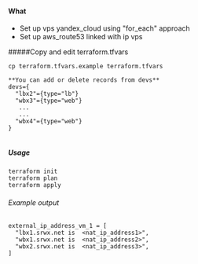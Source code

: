 #### What

* Set up vps yandex_cloud using "for_each" approach
* Set up aws_route53 linked with ip vps


#####Copy and edit terraform.tfvars
```
cp terraform.tfvars.example terraform.tfvars

**You can add or delete records from devs**
devs={
  "lbx2"={type="lb"}
  "wbx3"={type="web"}
   ...
   ...
  "wbx4"={type="web"}      
}


```


##### Usage

```
terraform init
terraform plan
terraform apply
```

###### Example output 
```
external_ip_address_vm_1 = [
  "lbx1.srwx.net is  <nat_ip_address1>",
  "wbx1.srwx.net is  <nat_ip_address2>",
  "wbx2.srwx.net is  <nat_ip_address3>",
]
```

